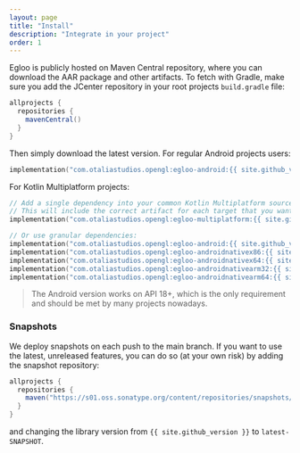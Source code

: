 ```yaml
---
layout: page
title: "Install"
description: "Integrate in your project"
order: 1
---
```


Egloo is publicly hosted on Maven Central repository, where you
can download the AAR package and other artifacts. To fetch with Gradle, make sure you add the
JCenter repository in your root projects `build.gradle` file:

```groovy
allprojects {
  repositories {
    mavenCentral()
  }
}
```

Then simply download the latest version. For regular Android projects users:

```kotlin
implementation("com.otaliastudios.opengl:egloo-android:{{ site.github_version }}")
```

For Kotlin Multiplatform projects:

```kotlin
// Add a single dependency into your common Kotlin Multiplatform sourceset.
// This will include the correct artifact for each target that you want to support.
implementation("com.otaliastudios.opengl:egloo-multiplatform:{{ site.github_version }}")

// Or use granular dependencies:
implementation("com.otaliastudios.opengl:egloo-android:{{ site.github_version }}") // Android AAR
implementation("com.otaliastudios.opengl:egloo-androidnativex86:{{ site.github_version }}") // Android Native KLib
implementation("com.otaliastudios.opengl:egloo-androidnativex64:{{ site.github_version }}") // Android Native KLib
implementation("com.otaliastudios.opengl:egloo-androidnativearm32:{{ site.github_version }}") // Android Native KLib
implementation("com.otaliastudios.opengl:egloo-androidnativearm64:{{ site.github_version }}") // Android Native KLib
```

> The Android version works on API 18+, which is the only requirement and should be met by many projects nowadays.

### Snapshots

We deploy snapshots on each push to the main branch. If you want to use the latest, unreleased features,
you can do so (at your own risk) by adding the snapshot repository:

```groovy
allprojects {
  repositories {
    maven("https://s01.oss.sonatype.org/content/repositories/snapshots/")
  }
}
```

and changing the library version from `{{ site.github_version }}` to `latest-SNAPSHOT`.